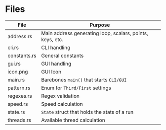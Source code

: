 # Files
| File         | Purpose |
|--------------|---------|
| address.rs   | Main address generating loop, scalars, points, keys, etc.
| cli.rs       | CLI handling
| constants.rs | General constants
| gui.rs       | GUI handling
| icon.png     | GUI Icon
| main.rs      | Barebones `main()` that starts `CLI/GUI`
| pattern.rs   | Enum for `Third/First` settings
| regexes.rs   | Regex validation
| speed.rs     | Speed calculation
| state.rs     | `State` struct that holds the stats of a run
| threads.rs   | Available thread calculation
